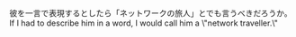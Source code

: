 <tr><td>彼を一言で表現するとしたら「ネットワークの旅人」とでも言うべきだろうか。<td><tr><tr><td>If I had to describe him in a word, I would call him a \"network traveller.\"<td><tr></table>

